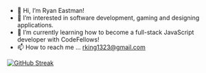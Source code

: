 - 👋 Hi, I’m Ryan Eastman!
- 👀 I’m interested in software development, gaming and designing applications.
- 🌱 I’m currently learning how to become a full-stack JavaScript developer with CodeFellows!
- 📫 How to reach me ... rking1323@gmail.com

[![GitHub Streak](https://github-readme-streak-stats.herokuapp.com?user=DocHolliday13x&theme=dark&date_format=j%20M%5B%20Y%5D)](https://git.io/streak-stats)

<!---
DocHolliday13x/DocHolliday13x is a ✨ special ✨ repository because its `README.md` (this file) appears on your GitHub profile.
You can click the Preview link to take a look at your changes.
--->
